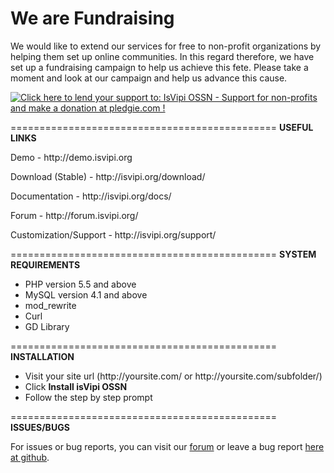 We are Fundraising
===========================================
We would like to extend our services for free to non-profit organizations by helping them set up online communities. In this regard therefore, we have set up a fundraising campaign to help us achieve this fete. Please take a moment and look at our campaign and help us advance this cause.

<a href='https://pledgie.com/campaigns/30963'><img alt='Click here to lend your support to: IsVipi OSSN - Support for non-profits and make a donation at pledgie.com !' src='https://pledgie.com/campaigns/30963.png?skin_name=chrome' border='0' ></a>

==============================================
<strong>USEFUL LINKS</strong>

<p>Demo - http://demo.isvipi.org</p>
<p>Download (Stable) - http://isvipi.org/download/</p>
<p>Documentation - http://isvipi.org/docs/</p>
<p>Forum - http://forum.isvipi.org/</p>
<p>Customization/Support - http://isvipi.org/support/</p>

==============================================
<strong>SYSTEM REQUIREMENTS</strong>
<ul>
<li>PHP version 5.5 and above</li>
<li>MySQL version 4.1 and above</li>
<li>mod_rewrite</li>
<li>Curl</li>
<li>GD Library</li>
</ul>
==============================================
<strong>INSTALLATION</strong>

<ul>
<li>Visit your site url (http://yoursite.com/ or http://yoursite.com/subfolder/)</li>
<li>Click <strong>Install isVipi OSSN</strong></li>
<li>Follow the step by step prompt</li>
</ul>

==============================================
<strong>ISSUES/BUGS</strong>

For issues or bug reports, you can visit our <a href="http://forum.isvipi.org" target="_blank">forum</a> or leave a bug report <a href="https://github.com/IsVipiOfficial/IsVipi-OSSN/issues">here at github</a>.
